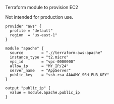 Terraform module to provision EC2

Not intended for production use.

```hcl
provider "aws" {
  profile = "default"
  region  = "us-east-1"
}

module "apache" {
  source        = ".//terraform-aws-apache"
  instance_type = "t2.micro"
  vpc_id        = "vpc-0000000"
  allow_ip      = "MY_IP/24"
  server_name   = "AppServer"
  public_key    = "ssh-rsa AAAAMY_SSH_PUB_KEY"
}

output "public_ip" {
  value = module.apache.public_ip
}
```